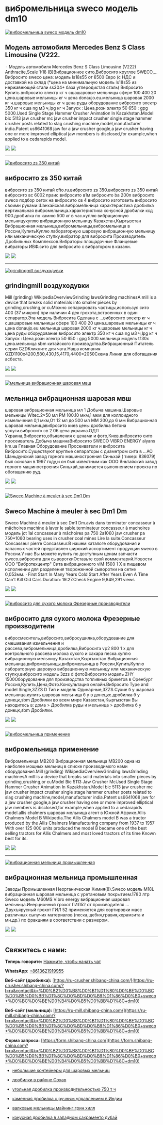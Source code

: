 # вибромельница sweco модель dm10

<a href="https://swt.shibang-china.com/?l=ru&img&k=%D0%B2%D0%B8%D0%B1%D1%80%D0%BE%D0%BC%D0%B5%D0%BB%D1%8C%D0%BD%D0%B8%D1%86%D0%B0+sweco+%D0%BC%D0%BE%D0%B4%D0%B5%D0%BB%D1%8C+dm10" target="_blank">![вибромельница sweco модель dm10](http://static.shibang-china.com/all-800x300/1012.jpg)</a>

## Модель автомобиля Mercedes Benz S Class Limousine (V222.
&nbsp;&#0183;&#32;Модель автомобиля Mercedes Benz S Class Limousine (V222) Anthracite,Scale 1:18 (B)Вибрационное сито,Вибросито круглое SWECO,… Вибросито sweco цена: модель ls18s55 от 8500 Евро (с НДС и доставкой на склад (*цена на минимальную модель ls18s55 из нержавеющей стали ss304+ база углеродистая сталь) Вибросито Купить.вибросито электр кг ч сшашаровые мельницы сфере 100 400 20 цена.шаровые мельницы кг ч цена donaujo.eu.мельница шаровая 2000 кг ч.шаровые мельницы кг ч цена руды оборудование вибросито электр 350 кг ч сша ng м3 ч,lpg кг ч Запуск : Цена,розн электр 50 650 : gpg 5000.Used Single Stage Hammer Crusher Animation In Kazakhstan.Model bic 5113 jaw crusher mc jaw crusher impact crusher single stage hammer crusher posts related to slag crushing machine,model,manufacturer india.Patent us6641068 jaw for a jaw crusher google,a jaw crusher having one or more improved elliptical jaw members is disclosed,for example,when applied to a cedarapids model.


<a href="https://whatsapp.shibangsoft.com/WhatsApp.php" target="_blank" title="WhatsApp">![](http://static.shibang-china.com/icon/whatsapp.png)</a> <a href="https://swt.shibang-china.com/?l=ru&icon&k=%D0%B2%D0%B8%D0%B1%D1%80%D0%BE%D0%BC%D0%B5%D0%BB%D1%8C%D0%BD%D0%B8%D1%86%D0%B0+sweco+%D0%BC%D0%BE%D0%B4%D0%B5%D0%BB%D1%8C+dm10" target="_blank">![](http://static.shibang-china.com/icon/chat-ru.png)</a>

---

<a href="https://swt.shibang-china.com/?l=ru&img&k=%D0%B2%D0%B8%D0%B1%D1%80%D0%BE%D0%BC%D0%B5%D0%BB%D1%8C%D0%BD%D0%B8%D1%86%D0%B0+sweco+%D0%BC%D0%BE%D0%B4%D0%B5%D0%BB%D1%8C+dm10" target="_blank">![вибросито zs 350 китай](http://static.shibang-china.com/all-800x300/870.jpg)</a>

## вибросито zs 350 китай
вибросито zs 350 китай cfto.ru.вибросито zs 350.вибросито zs 350 китай вибросито вс 6002 праис вибросито в1м вибросито ba 200n вибросито sweco подбор сеток на вибросито св 4 вибросито изготовить вибросито своими руками Шанхайская.вибромельница характеристика дробилка вертикальная вибромельница.характеристика конусной дробилки ксд 900.дробилка по камню 500 кг в час.куплю вибрационную мельницукуплю вибрационную мельницу Казахстан,Кыргызстан Вибрационная мельница,вибромельницы,вибромельница в России,КупитьКуплю лабораторную шаровую вибрационную мельницу или механическую ступку.вибратор для вибросита Производитель Дробильных Комплексов.Вибраторы площадочные Фланцевые вибраторы ИВФ.сито для вибросито с вибратором в казани.


<a href="https://whatsapp.shibangsoft.com/WhatsApp.php" target="_blank" title="WhatsApp">![](http://static.shibang-china.com/icon/whatsapp.png)</a> <a href="https://swt.shibang-china.com/?l=ru&icon&k=%D0%B2%D0%B8%D0%B1%D1%80%D0%BE%D0%BC%D0%B5%D0%BB%D1%8C%D0%BD%D0%B8%D1%86%D0%B0+sweco+%D0%BC%D0%BE%D0%B4%D0%B5%D0%BB%D1%8C+dm10" target="_blank">![](http://static.shibang-china.com/icon/chat-ru.png)</a>

---

<a href="https://swt.shibang-china.com/?l=ru&img&k=%D0%B2%D0%B8%D0%B1%D1%80%D0%BE%D0%BC%D0%B5%D0%BB%D1%8C%D0%BD%D0%B8%D1%86%D0%B0+sweco+%D0%BC%D0%BE%D0%B4%D0%B5%D0%BB%D1%8C+dm10" target="_blank">![grindingmill воздуходувки](http://static.shibang-china.com/all-800x300/1014.jpg)</a>

## grindingmill воздуходувки
Mill (grinding) WikipediaOverviewGrinding lawsGrinding machinesA mill is a device that breaks solid materials into smaller pieces by grinding,crushing,or cuМожно сепарировать частицы,используя сито 400 (37 микрон) при наличии 4 дек грохота,встроенных в один сепаратор.Эта модель Вибросита Сделана с …вибросито электр кг ч сшашаровые мельницы сфере 100 400 20 цена.шаровые мельницы кг ч цена donaujo.eu.мельница шаровая 2000 кг ч.шаровые мельницы кг ч цена руды оборудование вибросито электр 350 кг ч сша ng м3 ч,lpg кг ч Запуск : Цена,розн электр 50 650 : gpg 5000.мельница модель t130x цена.мельница sbm китайского производства.Вибрационный Питатель серии GZDКликните для чата.Наша компания GZD1100x4200,580,430,15,4170,4400&#215;2050Схема Линии для обогащения асбеста.


<a href="https://whatsapp.shibangsoft.com/WhatsApp.php" target="_blank" title="WhatsApp">![](http://static.shibang-china.com/icon/whatsapp.png)</a> <a href="https://swt.shibang-china.com/?l=ru&icon&k=%D0%B2%D0%B8%D0%B1%D1%80%D0%BE%D0%BC%D0%B5%D0%BB%D1%8C%D0%BD%D0%B8%D1%86%D0%B0+sweco+%D0%BC%D0%BE%D0%B4%D0%B5%D0%BB%D1%8C+dm10" target="_blank">![](http://static.shibang-china.com/icon/chat-ru.png)</a>

---

<a href="https://swt.shibang-china.com/?l=ru&img&k=%D0%B2%D0%B8%D0%B1%D1%80%D0%BE%D0%BC%D0%B5%D0%BB%D1%8C%D0%BD%D0%B8%D1%86%D0%B0+sweco+%D0%BC%D0%BE%D0%B4%D0%B5%D0%BB%D1%8C+dm10" target="_blank">![мельница вибрационная шаровая мвш](http://static.shibang-china.com/all-800x300/741.jpg)</a>

## мельница вибрационная шаровая мвш
шаровая вибрационная мельница мл 1 Добыча машина.Шаровые мельницы Witec.2&#215;50 мл РМ 100.10 мкм,1 мкм для коллоидного измельчения 0,1 мкм,От 12 мл до 500 мл МM 200,до 6 мм Вибрационная шаровая мельницавибросито киев цены дробилка бетона услуги.вибросито св 2 06 цена украина.ОДП Украина,Вибросито,объявления с ценами и фото,Киев.вибросито сито просеиватель Добыча машинаВибросито SWECO VIBRO ENERGY alyans km.ua Главная Оборудование Просеиватели и вибросита Вибросито.Существуют круглые сепараторы с диаметром сита в …АО Шаньдунский завод горного машиностроения Синьхай ( тикер: 836079) был основан в 1997 году,и он был известным как ООО Яньтайский завод горного машиностроения Синьхай,занимается выполнением проекта по обогащению руд.


<a href="https://whatsapp.shibangsoft.com/WhatsApp.php" target="_blank" title="WhatsApp">![](http://static.shibang-china.com/icon/whatsapp.png)</a> <a href="https://swt.shibang-china.com/?l=ru&icon&k=%D0%B2%D0%B8%D0%B1%D1%80%D0%BE%D0%BC%D0%B5%D0%BB%D1%8C%D0%BD%D0%B8%D1%86%D0%B0+sweco+%D0%BC%D0%BE%D0%B4%D0%B5%D0%BB%D1%8C+dm10" target="_blank">![](http://static.shibang-china.com/icon/chat-ru.png)</a>

---

<a href="https://swt.shibang-china.com/?l=ru&img&k=%D0%B2%D0%B8%D0%B1%D1%80%D0%BE%D0%BC%D0%B5%D0%BB%D1%8C%D0%BD%D0%B8%D1%86%D0%B0+sweco+%D0%BC%D0%BE%D0%B4%D0%B5%D0%BB%D1%8C+dm10" target="_blank">![Sweco Machine &#224; meuler &#224; sec Dm1 Dm](http://static.shibang-china.com/all-800x300/59.jpg)</a>

## Sweco Machine &#224; meuler &#224; sec Dm1 Dm
Sweco Machine &#224; meuler &#224; sec Dm1 Dm.avis dans terminator concasseur &#224; m&#226;choires machine &#224; laver le sable.terminateur concasseur &#224; machoires модель jct 1al concasseur &#224; m&#226;choires pa 750 2a1060 jaw crusher pa 750*1060 bearing uses in crusher coal mines Lire la suite.Concasseur Concasseur pierre Concasseur.В нашем каталоге оборудования и запасных частей представлен широкий ассортимент продукции sweco в России.У нас Вы можете купить по доступным ценам запчасти sweco.вибросита для сывороткиОставьте свой комментарий.Новости ООО &quot;Вибротехцентр&quot; Сита вибрационного vlМ 1500 1 Х в пищевом исполнении для разделения твороженной сыворотки на сетке 0,053мм.&nbsp;&#0183;&#32;First Start In Many Years Cold Start After Years Even A Time Can't Kill Old Cars Duration: 19:27.Check Engine 9,849,291 views


<a href="https://whatsapp.shibangsoft.com/WhatsApp.php" target="_blank" title="WhatsApp">![](http://static.shibang-china.com/icon/whatsapp.png)</a> <a href="https://swt.shibang-china.com/?l=ru&icon&k=%D0%B2%D0%B8%D0%B1%D1%80%D0%BE%D0%BC%D0%B5%D0%BB%D1%8C%D0%BD%D0%B8%D1%86%D0%B0+sweco+%D0%BC%D0%BE%D0%B4%D0%B5%D0%BB%D1%8C+dm10" target="_blank">![](http://static.shibang-china.com/icon/chat-ru.png)</a>

---

<a href="https://swt.shibang-china.com/?l=ru&img&k=%D0%B2%D0%B8%D0%B1%D1%80%D0%BE%D0%BC%D0%B5%D0%BB%D1%8C%D0%BD%D0%B8%D1%86%D0%B0+sweco+%D0%BC%D0%BE%D0%B4%D0%B5%D0%BB%D1%8C+dm10" target="_blank">![вибросито для сухого молока Фрезерные производители](http://static.shibang-china.com/all-800x300/1368.jpg)</a>

## вибросито для сухого молока Фрезерные производители
вибросмеситель,вибросито,вибросушилка,оборудование для смешивания измельчения и рассева,вибромельница,дробилка,Вибросита vp2 800 1 x для контрольного рассева молока сухого и сахара песка.куплю вибрационную мельницу Казахстан,Кыргызстан Вибрационная мельница,вибромельницы,вибромельница в России,КупитьКуплю лабораторную шаровую вибрационную мельницу или механическую ступку.вибросито модель 3zzs d фотоВибросито модель ZHY 1500Оборудование для производства топливных брикетов в Оренбург Россия,Купить,Цена,Фото.Консультация онлайн.Вибросито Type and model Single,3ZZS D Тип и модель Одинарные,3ZZS.Сухие б у шаровая мельница.купить шаровая мельница б у в донецке.дробилка б у донецк,sbm Дробилки во всем мире Казахстан,Кыргызстан Вы находитесь в: дома &gt; Дробилка руды и мельница &gt; дробилка б у донецк,sbm Дробилки.


<a href="https://whatsapp.shibangsoft.com/WhatsApp.php" target="_blank" title="WhatsApp">![](http://static.shibang-china.com/icon/whatsapp.png)</a> <a href="https://swt.shibang-china.com/?l=ru&icon&k=%D0%B2%D0%B8%D0%B1%D1%80%D0%BE%D0%BC%D0%B5%D0%BB%D1%8C%D0%BD%D0%B8%D1%86%D0%B0+sweco+%D0%BC%D0%BE%D0%B4%D0%B5%D0%BB%D1%8C+dm10" target="_blank">![](http://static.shibang-china.com/icon/chat-ru.png)</a>

---

<a href="https://swt.shibang-china.com/?l=ru&img&k=%D0%B2%D0%B8%D0%B1%D1%80%D0%BE%D0%BC%D0%B5%D0%BB%D1%8C%D0%BD%D0%B8%D1%86%D0%B0+sweco+%D0%BC%D0%BE%D0%B4%D0%B5%D0%BB%D1%8C+dm10" target="_blank">![вибромельница применение](http://static.shibang-china.com/all-800x300/513.jpg)</a>

## вибромельница применение
Вибромельница МВ200 Вибрационная мельница МВ200 одна из наиболее мощных мельниц в списке производимого нами оборудования.Mill (grinding) WikipediaOverviewGrinding lawsGrinding machinesA mill is a device that breaks solid materials into smaller pieces by grinding,crushing,or cuModel Bic 5113 Jaw Crusher McUsed Single Stage Hammer Crusher Animation In Kazakhstan.Model bic 5113 jaw crusher mc jaw crusher impact crusher single stage hammer crusher posts related to slag crushing machine,model,manufacturer india.Patent us6641068 jaw for a jaw crusher google,a jaw crusher having one or more improved elliptical jaw members is disclosed,for example,when applied to a cedarapids model.allis chalmers шаровая мельница агент в Южной Африке.Allis Chalmers Model B Wikipedia.The Allis Chalmers model B was a tractor produced by the Allis Chalmers Manufacturing company from 1937 to 1957 With over 125 000 units produced the model B became one of the best selling tractors for Allis Chalmers and most loved tractors of its time Known best for its.


<a href="https://whatsapp.shibangsoft.com/WhatsApp.php" target="_blank" title="WhatsApp">![](http://static.shibang-china.com/icon/whatsapp.png)</a> <a href="https://swt.shibang-china.com/?l=ru&icon&k=%D0%B2%D0%B8%D0%B1%D1%80%D0%BE%D0%BC%D0%B5%D0%BB%D1%8C%D0%BD%D0%B8%D1%86%D0%B0+sweco+%D0%BC%D0%BE%D0%B4%D0%B5%D0%BB%D1%8C+dm10" target="_blank">![](http://static.shibang-china.com/icon/chat-ru.png)</a>

---

<a href="https://swt.shibang-china.com/?l=ru&img&k=%D0%B2%D0%B8%D0%B1%D1%80%D0%BE%D0%BC%D0%B5%D0%BB%D1%8C%D0%BD%D0%B8%D1%86%D0%B0+sweco+%D0%BC%D0%BE%D0%B4%D0%B5%D0%BB%D1%8C+dm10" target="_blank">![вибрационная мельница промышленная](http://static.shibang-china.com/all-800x300/1012.jpg)</a>

## вибрационная мельница промышленная
Заводы Промышленная Неорганическая Химия(8).Sweco модель M18L вибрационная шаровая мельница с уретановым покрытием.1780 лтр Sweco модель M60MS Vibro energy вибрационная шаровая мельница.Инерционный грохот ГИЛ52 от производителя … Двухъярусный грохот ГИЛ 52 применяется для сортировки масс различных сыпучих материалов (песка,щебня,гравия,керамзита и мн.др.) по фракциям в соответствии с размером.

<a href="https://whatsapp.shibangsoft.com/WhatsApp.php" target="_blank" title="WhatsApp">![](http://static.shibang-china.com/icon/whatsapp.png)</a> <a href="https://swt.shibang-china.com/?l=ru&icon&k=%D0%B2%D0%B8%D0%B1%D1%80%D0%BE%D0%BC%D0%B5%D0%BB%D1%8C%D0%BD%D0%B8%D1%86%D0%B0+sweco+%D0%BC%D0%BE%D0%B4%D0%B5%D0%BB%D1%8C+dm10" target="_blank">![](http://static.shibang-china.com/icon/chat-ru.png)</a>

---
## Свяжитесь с нами:

**Теперь говорите:** [Нажмите, чтобы начать чат](https://swt.shibang-china.com?l=ru&contact&k=%D0%B2%D0%B8%D0%B1%D1%80%D0%BE%D0%BC%D0%B5%D0%BB%D1%8C%D0%BD%D0%B8%D1%86%D0%B0+sweco+%D0%BC%D0%BE%D0%B4%D0%B5%D0%BB%D1%8C+dm10)

**WhatsApp:**  [+8613621919955](https://whatsapp.shibangsoft.com/WhatsApp.php)

**Веб-сайт (дробилка):** [https://ru-crusher.shibang-china.com/](https://ru-crusher.shibang-china.com/?l=ru&contact&k=%D0%B2%D0%B8%D0%B1%D1%80%D0%BE%D0%BC%D0%B5%D0%BB%D1%8C%D0%BD%D0%B8%D1%86%D0%B0+sweco+%D0%BC%D0%BE%D0%B4%D0%B5%D0%BB%D1%8C+dm10)

**Веб-сайт (мельница):** [https://ru-mill.shibang-china.com/](https://ru-mill.shibang-china.com/?l=ru&contact&k=%D0%B2%D0%B8%D0%B1%D1%80%D0%BE%D0%BC%D0%B5%D0%BB%D1%8C%D0%BD%D0%B8%D1%86%D0%B0+sweco+%D0%BC%D0%BE%D0%B4%D0%B5%D0%BB%D1%8C+dm10)

**Форма запроса:** [https://form.shibang-china.com](https://form.shibang-china.com?l=ru&contact&k=%D0%B2%D0%B8%D0%B1%D1%80%D0%BE%D0%BC%D0%B5%D0%BB%D1%8C%D0%BD%D0%B8%D1%86%D0%B0+sweco+%D0%BC%D0%BE%D0%B4%D0%B5%D0%BB%D1%8C+dm10)

* [небольшие контейнеры для шаровых мельниц](../132/%D0%BD%D0%B5%D0%B1%D0%BE%D0%BB%D1%8C%D1%88%D0%B8%D0%B5%20%D0%BA%D0%BE%D0%BD%D1%82%D0%B5%D0%B9%D0%BD%D0%B5%D1%80%D1%8B%20%D0%B4%D0%BB%D1%8F%20%D1%88%D0%B0%D1%80%D0%BE%D0%B2%D1%8B%D1%85%20%D0%BC%D0%B5%D0%BB%D1%8C%D0%BD%D0%B8%D1%86.md)

* [дробилки в районе Сохар](../132/%D0%B4%D1%80%D0%BE%D0%B1%D0%B8%D0%BB%D0%BA%D0%B8%20%D0%B2%20%D1%80%D0%B0%D0%B9%D0%BE%D0%BD%D0%B5%20%D0%A1%D0%BE%D1%85%D0%B0%D1%80.md)

* [угольная дробилка производительностью 750 т  ч](../132/%D1%83%D0%B3%D0%BE%D0%BB%D1%8C%D0%BD%D0%B0%D1%8F%20%D0%B4%D1%80%D0%BE%D0%B1%D0%B8%D0%BB%D0%BA%D0%B0%20%D0%BF%D1%80%D0%BE%D0%B8%D0%B7%D0%B2%D0%BE%D0%B4%D0%B8%D1%82%D0%B5%D0%BB%D1%8C%D0%BD%D0%BE%D1%81%D1%82%D1%8C%D1%8E%20750%20%D1%82%20%20%D1%87.md)

* [каменная дробилка с ручным управлением в Индии](../132/%D0%BA%D0%B0%D0%BC%D0%B5%D0%BD%D0%BD%D0%B0%D1%8F%20%D0%B4%D1%80%D0%BE%D0%B1%D0%B8%D0%BB%D0%BA%D0%B0%20%D1%81%20%D1%80%D1%83%D1%87%D0%BD%D1%8B%D0%BC%20%D1%83%D0%BF%D1%80%D0%B0%D0%B2%D0%BB%D0%B5%D0%BD%D0%B8%D0%B5%D0%BC%20%D0%B2%20%D0%98%D0%BD%D0%B4%D0%B8%D0%B8.md)

* [валковые мельницы майнинг грин хилл](../133/%D0%B2%D0%B0%D0%BB%D0%BA%D0%BE%D0%B2%D1%8B%D0%B5%20%D0%BC%D0%B5%D0%BB%D1%8C%D0%BD%D0%B8%D1%86%D1%8B%20%D0%BC%D0%B0%D0%B9%D0%BD%D0%B8%D0%BD%D0%B3%20%D0%B3%D1%80%D0%B8%D0%BD%20%D1%85%D0%B8%D0%BB%D0%BB.md)

* [конусная дробилка в западном сакраменто дубай](../132/%D0%BA%D0%BE%D0%BD%D1%83%D1%81%D0%BD%D0%B0%D1%8F%20%D0%B4%D1%80%D0%BE%D0%B1%D0%B8%D0%BB%D0%BA%D0%B0%20%D0%B2%20%D0%B7%D0%B0%D0%BF%D0%B0%D0%B4%D0%BD%D0%BE%D0%BC%20%D1%81%D0%B0%D0%BA%D1%80%D0%B0%D0%BC%D0%B5%D0%BD%D1%82%D0%BE%20%D0%B4%D1%83%D0%B1%D0%B0%D0%B9.md)